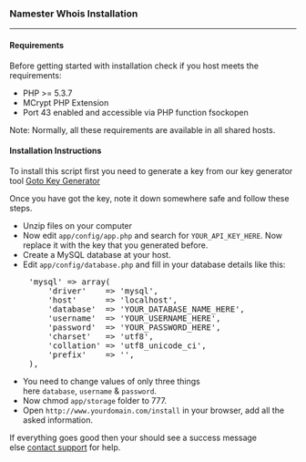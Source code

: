 ### Namester Whois Installation

---

#### Requirements 
Before getting started with installation check if you host meets the requirements:

- PHP >= 5.3.7
- MCrypt PHP Extension
- Port 43 enabled and accessible via PHP function fsockopen 

Note: Normally, all these requirements are available in all shared hosts.

#### Installation Instructions
To install this script first you need to generate a key from our key generator tool [Goto Key Generator](http://v5.websterfolks.com/key/generator/beta)

Once you have got the key, note it down somewhere safe and follow these steps.

- Unzip files on your computer
- Now edit `app/config/app.php` and search for `YOUR_API_KEY_HERE`. Now replace it with the key that you generated before.
- Create a MySQL database at your host.
- Edit `app/config/database.php` and fill in your database details like this:

<pre>
	'mysql' => array(
        'driver'    => 'mysql',
        'host'      => 'localhost',
        'database'  => 'YOUR_DATABASE_NAME_HERE',
        'username'  => 'YOUR_USERNAME_HERE',
        'password'  => 'YOUR_PASSWORD_HERE',
        'charset'   => 'utf8',
        'collation' => 'utf8_unicode_ci',
        'prefix'    => '',
	),
</pre>

- You need to change values of only three things here `database`, `username` & `password`.
- Now chmod `app/storage` folder to 777.
- Open `http://www.yourdomain.com/install` in your browser, add all the asked information.


If everything goes good then your should see a success message else [contact support](http://v5.websterfolks.com/support) for help.


